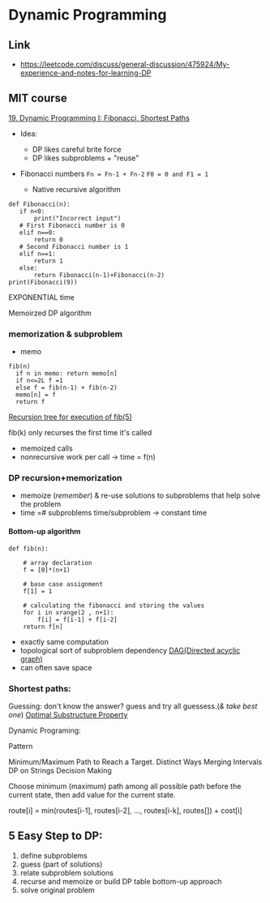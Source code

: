 # Dynamic Programming

## Link
- https://leetcode.com/discuss/general-discussion/475924/My-experience-and-notes-for-learning-DP

## MIT course 
[19. Dynamic Programming I: Fibonacci, Shortest Paths](https://www.youtube.com/watch?v=OQ5jsbhAv_M&t=1741s)

- Idea: 
  - DP likes careful brite force
  - DP likes subproblems + "reuse"

- Fibonacci numbers
```Fn = Fn-1 + Fn-2```
```F0 = 0 and F1 = 1```
  - Native recursive algorithm
 
 ```
def Fibonacci(n): 
    if n<0: 
        print("Incorrect input") 
    # First Fibonacci number is 0 
    elif n==0: 
        return 0
    # Second Fibonacci number is 1 
    elif n==1: 
        return 1
    else: 
        return Fibonacci(n-1)+Fibonacci(n-2) 
print(Fibonacci(9))  
 ```
EXPONENTIAL time

Memoirzed DP algorithm

### memorization & subproblem
  - memo
  ```
 fib(n) 
    if n in memo: return memo[n]
    if n<=2L f =1
    else f = fib(n-1) + fib(n-2)
    memo[n] = f
    return f
 ```          
[Recursion tree for execution of fib(5)](https://www.geeksforgeeks.org/overlapping-subproblems-property-in-dynamic-programming-dp-1/)

fib(k) only recurses the first time it's called 
- memoized calls
- nonrecursive work per call  -> time = f(n)

### DP recursion+memorization
- memoize (*remember*) & re-use solutions to subproblems that help solve the problem
- time =# subproblems time/subproblem -> constant time

#### Bottom-up algorithm
```
def fib(n): 
  
    # array declaration 
    f = [0]*(n+1) 
  
    # base case assignment 
    f[1] = 1
  
    # calculating the fibonacci and storing the values 
    for i in xrange(2 , n+1): 
        f[i] = f[i-1] + f[i-2] 
    return f[n] 
```
- exactly same computation
- topological sort of subproblem dependency [DAG(Directed acyclic graph)](https://en.wikipedia.org/wiki/Directed_acyclic_graph)
- can often save space

### Shortest paths:
Guessing: don't know the answer? guess and try all guessess.(*& take best one*)
[Optimal Substructure Property](https://www.geeksforgeeks.org/optimal-substructure-property-in-dynamic-programming-dp-2/)




Dynamic Programing:

Pattern
			
Minimum/Maximum Path to Reach a Target.
Distinct Ways
Merging Intervals
DP on Strings
Decision Making 


Choose minimum (maximum) path among all possible path before the current state, then add value for the current state.

route[i] = min(routes[i-1], routes[i-2], …, routes[i-k], routes[]) + cost[i]


## 5 Easy Step to DP:
1. define subproblems
2. guess (part of solutions)
3. relate subproblem solutions
4. recurse and memoize or build DP table bottom-up approach 
5. solve original problem 
